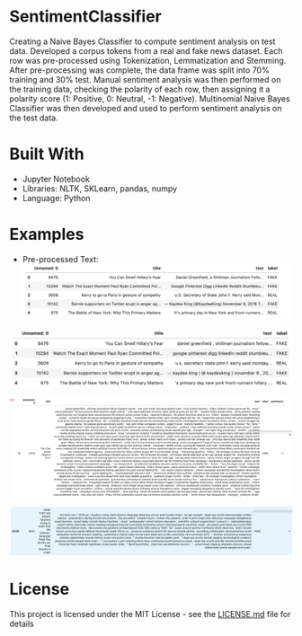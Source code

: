 # SentimentClassifier
Creating a Naive Bayes Classifier to compute sentiment analysis on test data. Developed a corpus tokens from a real and fake news dataset. Each row was pre-processed using Tokenization, Lemmatization and Stemming. After pre-processing was complete, the data frame was split into 70% training and 30% test. Manual sentiment analysis was then performed on the training data, checking the polarity of each row, then assigning it a polarity score (1: Positive, 0: Neutral, -1: Negative). Multinomial Naive Bayes Classifier was then developed and used to perform sentiment analysis on the test data. 


# Built With
 
* Jupyter Notebook
* Libraries: NLTK, SKLearn, pandas, numpy
* Language: Python

# Examples

* Pre-processed Text: 
![Pre-processed Text](images/pre-processed.png)

![Post-processed Text](images/post-processed.png)

![Manual Sentiment Analysis](images/manual_sentiment.png)

![Naive Bayes Classifier Sentiment Analysis](images/naive_bayes.png)


# License

This project is licensed under the MIT License - see the [LICENSE.md](LICENSE.md) file for details
